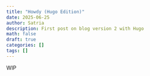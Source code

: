 ```yaml
---
title: "Howdy (Hugo Edition)"
date: 2025-06-25
author: Satria
description: First post on blog version 2 with Hugo
math: false
draft: true
categories: []
tags: []
---
```


WIP